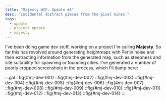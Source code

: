 ```yaml
---
title: "Majesty WIP: Update #1"
desc: "Incidental abstract pieces from the pixel mines."
tags:
  - update
  - project update
  - majesty
---
```


I've been doing game dev stuff, working on a project I'm calling **Majesty**. So
far this has revolved around generating heightmaps with Perlin noise and then
extracting information from the generated map, such as steepness and site
suitability for spawning or founding cities. I've generated a number of poorly
cropped screenshots in the process, which I'll dump here:

:::gal
::fig{#mj-dev-001}
::fig{#mj-dev-002}
::fig{#mj-dev-003}
::fig{#mj-dev-004}
::fig{#mj-dev-005}
::fig{#mj-dev-006}
::fig{#mj-dev-007}
::fig{#mj-dev-008}
::fig{#mj-dev-009}
::fig{#mj-dev-010}
::fig{#mj-dev-011}
::fig{#mj-dev-012}
::fig{#mj-dev-013}
::fig{#mj-dev-014}
:::
